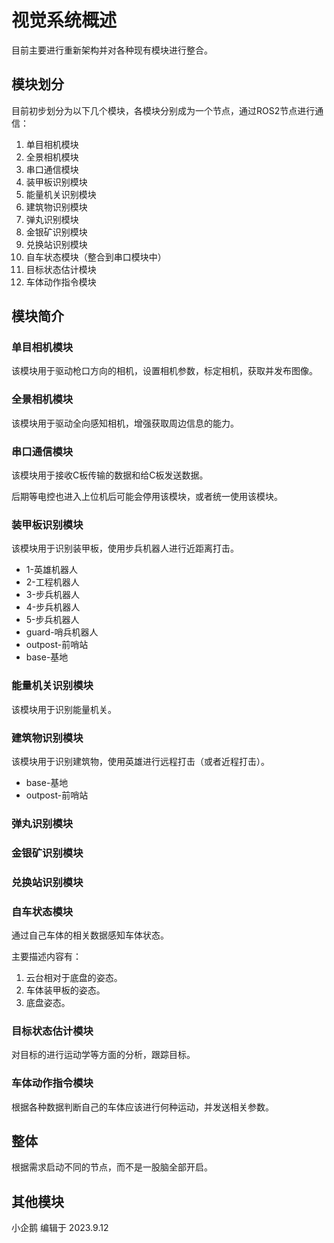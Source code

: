 # 视觉系统概述
目前主要进行重新架构并对各种现有模块进行整合。

## 模块划分
目前初步划分为以下几个模块，各模块分别成为一个节点，通过ROS2节点进行通信：

1. 单目相机模块
1. 全景相机模块
1. 串口通信模块
1. 装甲板识别模块
1. 能量机关识别模块
1. 建筑物识别模块
1. 弹丸识别模块
1. 金银矿识别模块
1. 兑换站识别模块
1. 自车状态模块（整合到串口模块中）
1. 目标状态估计模块
1. 车体动作指令模块

## 模块简介
### 单目相机模块
该模块用于驱动枪口方向的相机，设置相机参数，标定相机，获取并发布图像。

### 全景相机模块
该模块用于驱动全向感知相机，增强获取周边信息的能力。

### 串口通信模块
该模块用于接收C板传输的数据和给C板发送数据。

后期等电控也进入上位机后可能会停用该模块，或者统一使用该模块。

### 装甲板识别模块
该模块用于识别装甲板，使用步兵机器人进行近距离打击。
- 1-英雄机器人
- 2-工程机器人
- 3-步兵机器人
- 4-步兵机器人
- 5-步兵机器人
- guard-哨兵机器人
- outpost-前哨站
- base-基地

### 能量机关识别模块
该模块用于识别能量机关。


### 建筑物识别模块
该模块用于识别建筑物，使用英雄进行远程打击（或者近程打击）。
- base-基地
- outpost-前哨站

### 弹丸识别模块

### 金银矿识别模块

### 兑换站识别模块

### 自车状态模块
通过自己车体的相关数据感知车体状态。

主要描述内容有：
1. 云台相对于底盘的姿态。
2. 车体装甲板的姿态。
3. 底盘姿态。

### 目标状态估计模块
对目标的进行运动学等方面的分析，跟踪目标。

### 车体动作指令模块
根据各种数据判断自己的车体应该进行何种运动，并发送相关参数。


## 整体
根据需求启动不同的节点，而不是一股脑全部开启。


## 其他模块


小企鹅 编辑于 2023.9.12